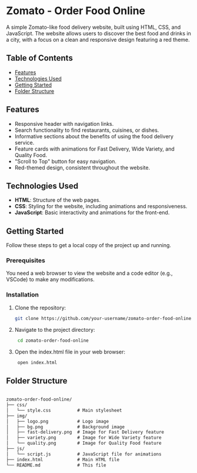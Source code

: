 # Zomato - Order Food Online

A simple Zomato-like food delivery website, built using HTML, CSS, and JavaScript. The website allows users to discover the best food and drinks in a city, with a focus on a clean and responsive design featuring a red theme.

## Table of Contents
- [Features](#features)
- [Technologies Used](#technologies-used)
- [Getting Started](#getting-started)
- [Folder Structure](#folder-structure)

## Features
- Responsive header with navigation links.
- Search functionality to find restaurants, cuisines, or dishes.
- Informative sections about the benefits of using the food delivery service.
- Feature cards with animations for Fast Delivery, Wide Variety, and Quality Food.
- "Scroll to Top" button for easy navigation.
- Red-themed design, consistent throughout the website.

## Technologies Used
- **HTML**: Structure of the web pages.
- **CSS**: Styling for the website, including animations and responsiveness.
- **JavaScript**: Basic interactivity and animations for the front-end.

## Getting Started
Follow these steps to get a local copy of the project up and running.

### Prerequisites
You need a web browser to view the website and a code editor (e.g., VSCode) to make any modifications.

### Installation
1. Clone the repository:
   ```bash
   git clone https://github.com/your-username/zomato-order-food-online.git
2. Navigate to the project directory:
   ```bash    
    cd zomato-order-food-online
3. Open the index.html file in your web browser:
   ```bash
    open index.html
## Folder Structure
```markdown

zomato-order-food-online/
├── css/
│   └── style.css          # Main stylesheet
├── img/
│   ├── logo.png           # Logo image
│   ├── bg.png             # Background image
│   ├── fast-delivery.png  # Image for Fast Delivery feature
│   ├── variety.png        # Image for Wide Variety feature
│   └── quality.png        # Image for Quality Food feature
├── js/
│   └── script.js          # JavaScript file for animations
├── index.html             # Main HTML file
└── README.md              # This file


